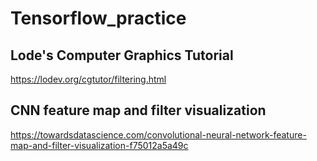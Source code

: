 # Tensorflow_practice

## Lode's Computer Graphics Tutorial
https://lodev.org/cgtutor/filtering.html
## CNN feature map and filter visualization
https://towardsdatascience.com/convolutional-neural-network-feature-map-and-filter-visualization-f75012a5a49c
